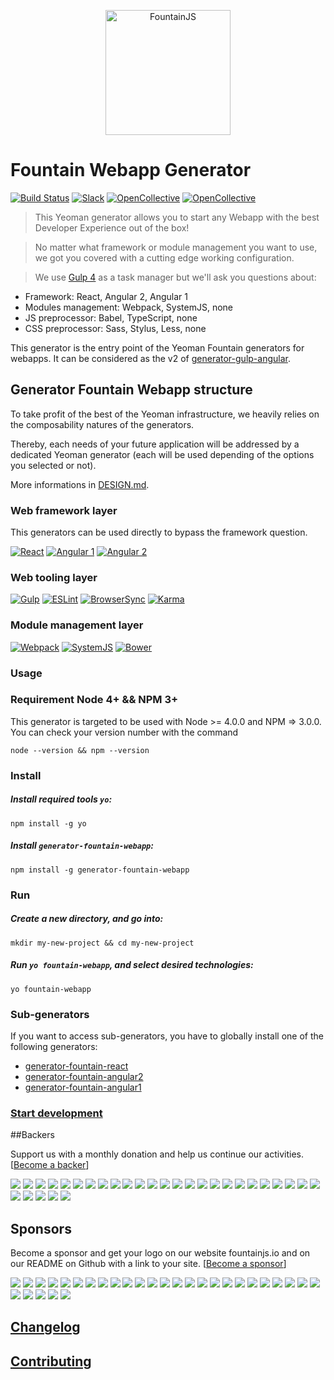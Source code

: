 <p align="center">
  <a href="http://fountainjs.io/">
    <img alt="FountainJS" src="http://fountainjs.io/assets/imgs/fountain.png" width="200">
  </a>
</p>

# Fountain Webapp Generator
[![Build Status](https://travis-ci.org/FountainJS/fountain.svg?branch=master)](https://travis-ci.org/FountainJS/fountain)
[![Slack](http://fountainjs.io/assets/imgs/slack_badge.png)](https://fountain-slack.herokuapp.com/)
[![OpenCollective](https://opencollective.com/fountainjs/backers/badge.svg)](#backers) 
[![OpenCollective](https://opencollective.com/fountainjs/sponsors/badge.svg)](#sponsors)


> This Yeoman generator allows you to start any Webapp with the best Developer Experience out of the box!

> No matter what framework or module management you want to use, we got you covered with a cutting edge working configuration.

> We use [Gulp 4](http://gulpjs.com/) as a task manager but we'll ask you questions about:
- Framework: React, Angular 2, Angular 1
- Modules management: Webpack, SystemJS, none
- JS preprocessor: Babel, TypeScript, none
- CSS preprocessor: Sass, Stylus, Less, none

This generator is the entry point of the Yeoman Fountain generators for webapps. It can be considered as the v2 of [generator-gulp-angular](https://github.com/Swiip/generator-gulp-angular).

## Generator Fountain Webapp structure

To take profit of the best of the Yeoman infrastructure, we heavily relies on the composability natures of the generators.

Thereby, each needs of your future application will be addressed by a dedicated Yeoman generator (each will be used depending of the options you selected or not).

More informations in [DESIGN.md](http://fountainjs.io/doc/design).


### Web framework layer
This generators can be used directly to bypass the framework question.

[![React](http://fountainjs.io/assets/imgs/react.png)](https://github.com/FountainJS/generator-fountain-react)
[![Angular 1](http://fountainjs.io/assets/imgs/angular1.png)](https://github.com/FountainJS/generator-fountain-angular1)
[![Angular 2](http://fountainjs.io/assets/imgs/angular2.png)](https://github.com/FountainJS/generator-fountain-angular2)

### Web tooling layer
[![Gulp](http://fountainjs.io/assets/imgs/gulp.png)](https://github.com/FountainJS/generator-fountain-gulp)
[![ESLint](http://fountainjs.io/assets/imgs/eslint.png)](https://github.com/FountainJS/generator-fountain-eslint)
[![BrowserSync](http://fountainjs.io/assets/imgs/browsersync.png)](https://github.com/FountainJS/generator-fountain-browsersync)
[![Karma](http://fountainjs.io/assets/imgs/karma.png)](https://github.com/FountainJS/generator-fountain-karma)

### Module management layer
[![Webpack](http://fountainjs.io/assets/imgs/webpack.png)](https://github.com/FountainJS/generator-fountain-webpack)
[![SystemJS](http://fountainjs.io/assets/imgs/systemjs.png)](https://github.com/FountainJS/generator-fountain-systemjs)
[![Bower](http://fountainjs.io/assets/imgs/bower.png)](https://github.com/FountainJS/generator-fountain-inject)


### Usage

### Requirement Node 4+ && NPM 3+
This generator is targeted to be used with Node >= 4.0.0 and NPM => 3.0.0. You can check your version number with the command
```
node --version && npm --version
```

### Install

##### Install required tools `yo`:
```
npm install -g yo
```

##### Install `generator-fountain-webapp`:
```
npm install -g generator-fountain-webapp
```


### Run

##### Create a new directory, and go into:
```
mkdir my-new-project && cd my-new-project
```

##### Run `yo fountain-webapp`, and select desired technologies:
```
yo fountain-webapp
```


### Sub-generators

If you want to access sub-generators, you have to globally install one of the following generators:
- [generator-fountain-react](https://github.com/FountainJS/generator-fountain-react)
- [generator-fountain-angular2](https://github.com/FountainJS/generator-fountain-angular2)
- [generator-fountain-angular1](https://github.com/FountainJS/generator-fountain-angular1)


### [Start development](http://fountainjs.io/doc/usage/#use-npm-scripts)

##Backers

Support us with a monthly donation and help us continue our activities. [[Become a backer](https://opencollective.com/fountainjs#backer)]

<a href="https://opencollective.com/fountainjs/backer/0/website" target="_blank"><img src="https://opencollective.com/fountainjs/backer/0/avatar.svg"></a>
<a href="https://opencollective.com/fountainjs/backer/1/website" target="_blank"><img src="https://opencollective.com/fountainjs/backer/1/avatar.svg"></a>
<a href="https://opencollective.com/fountainjs/backer/2/website" target="_blank"><img src="https://opencollective.com/fountainjs/backer/2/avatar.svg"></a>
<a href="https://opencollective.com/fountainjs/backer/3/website" target="_blank"><img src="https://opencollective.com/fountainjs/backer/3/avatar.svg"></a>
<a href="https://opencollective.com/fountainjs/backer/4/website" target="_blank"><img src="https://opencollective.com/fountainjs/backer/4/avatar.svg"></a>
<a href="https://opencollective.com/fountainjs/backer/5/website" target="_blank"><img src="https://opencollective.com/fountainjs/backer/5/avatar.svg"></a>
<a href="https://opencollective.com/fountainjs/backer/6/website" target="_blank"><img src="https://opencollective.com/fountainjs/backer/6/avatar.svg"></a>
<a href="https://opencollective.com/fountainjs/backer/7/website" target="_blank"><img src="https://opencollective.com/fountainjs/backer/7/avatar.svg"></a>
<a href="https://opencollective.com/fountainjs/backer/8/website" target="_blank"><img src="https://opencollective.com/fountainjs/backer/8/avatar.svg"></a>
<a href="https://opencollective.com/fountainjs/backer/9/website" target="_blank"><img src="https://opencollective.com/fountainjs/backer/9/avatar.svg"></a>
<a href="https://opencollective.com/fountainjs/backer/10/website" target="_blank"><img src="https://opencollective.com/fountainjs/backer/10/avatar.svg"></a>
<a href="https://opencollective.com/fountainjs/backer/11/website" target="_blank"><img src="https://opencollective.com/fountainjs/backer/11/avatar.svg"></a>
<a href="https://opencollective.com/fountainjs/backer/12/website" target="_blank"><img src="https://opencollective.com/fountainjs/backer/12/avatar.svg"></a>
<a href="https://opencollective.com/fountainjs/backer/13/website" target="_blank"><img src="https://opencollective.com/fountainjs/backer/13/avatar.svg"></a>
<a href="https://opencollective.com/fountainjs/backer/14/website" target="_blank"><img src="https://opencollective.com/fountainjs/backer/14/avatar.svg"></a>
<a href="https://opencollective.com/fountainjs/backer/15/website" target="_blank"><img src="https://opencollective.com/fountainjs/backer/15/avatar.svg"></a>
<a href="https://opencollective.com/fountainjs/backer/16/website" target="_blank"><img src="https://opencollective.com/fountainjs/backer/16/avatar.svg"></a>
<a href="https://opencollective.com/fountainjs/backer/17/website" target="_blank"><img src="https://opencollective.com/fountainjs/backer/17/avatar.svg"></a>
<a href="https://opencollective.com/fountainjs/backer/18/website" target="_blank"><img src="https://opencollective.com/fountainjs/backer/18/avatar.svg"></a>
<a href="https://opencollective.com/fountainjs/backer/19/website" target="_blank"><img src="https://opencollective.com/fountainjs/backer/19/avatar.svg"></a>
<a href="https://opencollective.com/fountainjs/backer/20/website" target="_blank"><img src="https://opencollective.com/fountainjs/backer/20/avatar.svg"></a>
<a href="https://opencollective.com/fountainjs/backer/21/website" target="_blank"><img src="https://opencollective.com/fountainjs/backer/21/avatar.svg"></a>
<a href="https://opencollective.com/fountainjs/backer/22/website" target="_blank"><img src="https://opencollective.com/fountainjs/backer/22/avatar.svg"></a>
<a href="https://opencollective.com/fountainjs/backer/23/website" target="_blank"><img src="https://opencollective.com/fountainjs/backer/23/avatar.svg"></a>
<a href="https://opencollective.com/fountainjs/backer/24/website" target="_blank"><img src="https://opencollective.com/fountainjs/backer/24/avatar.svg"></a>
<a href="https://opencollective.com/fountainjs/backer/25/website" target="_blank"><img src="https://opencollective.com/fountainjs/backer/25/avatar.svg"></a>
<a href="https://opencollective.com/fountainjs/backer/26/website" target="_blank"><img src="https://opencollective.com/fountainjs/backer/26/avatar.svg"></a>
<a href="https://opencollective.com/fountainjs/backer/27/website" target="_blank"><img src="https://opencollective.com/fountainjs/backer/27/avatar.svg"></a>
<a href="https://opencollective.com/fountainjs/backer/28/website" target="_blank"><img src="https://opencollective.com/fountainjs/backer/28/avatar.svg"></a>
<a href="https://opencollective.com/fountainjs/backer/29/website" target="_blank"><img src="https://opencollective.com/fountainjs/backer/29/avatar.svg"></a>

## Sponsors

Become a sponsor and get your logo on our website fountainjs.io and on our README on Github with a link to your site. [[Become a sponsor](https://opencollective.com/fountainjs#sponsor)]

<a href="https://opencollective.com/fountainjs/sponsor/0/website" target="_blank"><img src="https://opencollective.com/fountainjs/sponsor/0/avatar.svg"></a>
<a href="https://opencollective.com/fountainjs/sponsor/1/website" target="_blank"><img src="https://opencollective.com/fountainjs/sponsor/1/avatar.svg"></a>
<a href="https://opencollective.com/fountainjs/sponsor/2/website" target="_blank"><img src="https://opencollective.com/fountainjs/sponsor/2/avatar.svg"></a>
<a href="https://opencollective.com/fountainjs/sponsor/3/website" target="_blank"><img src="https://opencollective.com/fountainjs/sponsor/3/avatar.svg"></a>
<a href="https://opencollective.com/fountainjs/sponsor/4/website" target="_blank"><img src="https://opencollective.com/fountainjs/sponsor/4/avatar.svg"></a>
<a href="https://opencollective.com/fountainjs/sponsor/5/website" target="_blank"><img src="https://opencollective.com/fountainjs/sponsor/5/avatar.svg"></a>
<a href="https://opencollective.com/fountainjs/sponsor/6/website" target="_blank"><img src="https://opencollective.com/fountainjs/sponsor/6/avatar.svg"></a>
<a href="https://opencollective.com/fountainjs/sponsor/7/website" target="_blank"><img src="https://opencollective.com/fountainjs/sponsor/7/avatar.svg"></a>
<a href="https://opencollective.com/fountainjs/sponsor/8/website" target="_blank"><img src="https://opencollective.com/fountainjs/sponsor/8/avatar.svg"></a>
<a href="https://opencollective.com/fountainjs/sponsor/9/website" target="_blank"><img src="https://opencollective.com/fountainjs/sponsor/9/avatar.svg"></a>
<a href="https://opencollective.com/fountainjs/sponsor/10/website" target="_blank"><img src="https://opencollective.com/fountainjs/sponsor/10/avatar.svg"></a>
<a href="https://opencollective.com/fountainjs/sponsor/11/website" target="_blank"><img src="https://opencollective.com/fountainjs/sponsor/11/avatar.svg"></a>
<a href="https://opencollective.com/fountainjs/sponsor/12/website" target="_blank"><img src="https://opencollective.com/fountainjs/sponsor/12/avatar.svg"></a>
<a href="https://opencollective.com/fountainjs/sponsor/13/website" target="_blank"><img src="https://opencollective.com/fountainjs/sponsor/13/avatar.svg"></a>
<a href="https://opencollective.com/fountainjs/sponsor/14/website" target="_blank"><img src="https://opencollective.com/fountainjs/sponsor/14/avatar.svg"></a>
<a href="https://opencollective.com/fountainjs/sponsor/15/website" target="_blank"><img src="https://opencollective.com/fountainjs/sponsor/15/avatar.svg"></a>
<a href="https://opencollective.com/fountainjs/sponsor/16/website" target="_blank"><img src="https://opencollective.com/fountainjs/sponsor/16/avatar.svg"></a>
<a href="https://opencollective.com/fountainjs/sponsor/17/website" target="_blank"><img src="https://opencollective.com/fountainjs/sponsor/17/avatar.svg"></a>
<a href="https://opencollective.com/fountainjs/sponsor/18/website" target="_blank"><img src="https://opencollective.com/fountainjs/sponsor/18/avatar.svg"></a>
<a href="https://opencollective.com/fountainjs/sponsor/19/website" target="_blank"><img src="https://opencollective.com/fountainjs/sponsor/19/avatar.svg"></a>
<a href="https://opencollective.com/fountainjs/sponsor/20/website" target="_blank"><img src="https://opencollective.com/fountainjs/sponsor/20/avatar.svg"></a>
<a href="https://opencollective.com/fountainjs/sponsor/21/website" target="_blank"><img src="https://opencollective.com/fountainjs/sponsor/21/avatar.svg"></a>
<a href="https://opencollective.com/fountainjs/sponsor/22/website" target="_blank"><img src="https://opencollective.com/fountainjs/sponsor/22/avatar.svg"></a>
<a href="https://opencollective.com/fountainjs/sponsor/23/website" target="_blank"><img src="https://opencollective.com/fountainjs/sponsor/23/avatar.svg"></a>
<a href="https://opencollective.com/fountainjs/sponsor/24/website" target="_blank"><img src="https://opencollective.com/fountainjs/sponsor/24/avatar.svg"></a>
<a href="https://opencollective.com/fountainjs/sponsor/25/website" target="_blank"><img src="https://opencollective.com/fountainjs/sponsor/25/avatar.svg"></a>
<a href="https://opencollective.com/fountainjs/sponsor/26/website" target="_blank"><img src="https://opencollective.com/fountainjs/sponsor/26/avatar.svg"></a>
<a href="https://opencollective.com/fountainjs/sponsor/27/website" target="_blank"><img src="https://opencollective.com/fountainjs/sponsor/27/avatar.svg"></a>
<a href="https://opencollective.com/fountainjs/sponsor/28/website" target="_blank"><img src="https://opencollective.com/fountainjs/sponsor/28/avatar.svg"></a>
<a href="https://opencollective.com/fountainjs/sponsor/29/website" target="_blank"><img src="https://opencollective.com/fountainjs/sponsor/29/avatar.svg"></a>

## [Changelog](https://github.com/FountainJS/generator-fountain-webapp/releases)


## [Contributing](http://fountainjs.io/doc/contributing)
